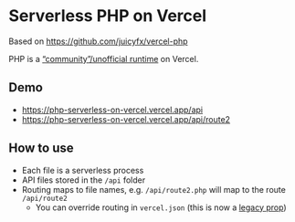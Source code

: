 # Serverless PHP on Vercel

Based on https://github.com/juicyfx/vercel-php

PHP is a [“community”/unofficial runtime](https://vercel.com/docs/runtimes#advanced-usage/community-runtimes) on Vercel.

## Demo

- https://php-serverless-on-vercel.vercel.app/api
- https://php-serverless-on-vercel.vercel.app/api/route2

## How to use

- Each file is a serverless process
- API files stored in the `/api` folder
- Routing maps to file names, e.g. `/api/route2.php` will map to the route `/api/route2`
  - You can override routing in `vercel.json` (this is now a [legacy prop](https://vercel.com/docs/cli#project-configuration/routes))
